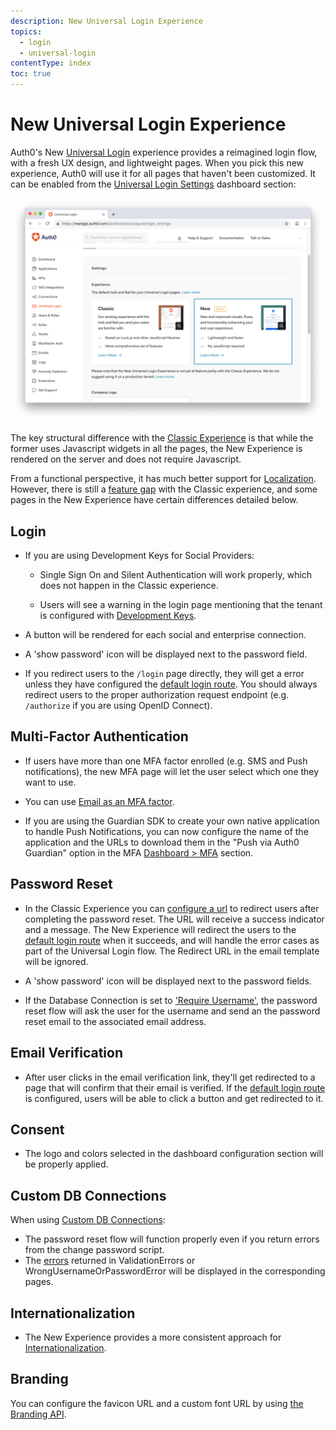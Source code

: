 ```yaml
---
description: New Universal Login Experience
topics:
  - login
  - universal-login
contentType: index
toc: true
---
```

# New Universal Login Experience

Auth0's New [Universal Login](/universal-login) experience provides a reimagined login flow, with a fresh UX design, and lightweight pages. When you pick this new experience, Auth0 will use it for all pages that haven't been customized. It can be enabled from the [Universal Login Settings](https://manage.auth0.com/#/login_settings) dashboard section:

![Login Page](/media/articles/universal-login/experience-picker.png)

The key structural difference with the [Classic Experience](/universal-login/classic) is that while the former uses Javascript widgets in all the pages, the New Experience is rendered on the server and does not require Javascript. 

From a functional perspective, it has much better support for [Localization](/universal-login/i18n). However, there is still a [feature gap](/universal-login/new-experience-limitations) with the Classic experience, and some pages in the New Experience have certain differences detailed below.

## Login

- If you are using Development Keys for Social Providers:

    - Single Sign On and Silent Authentication will work properly, which does not happen in the Classic experience.

    - Users will see a warning in the login page mentioning that the tenant is configured with [Development Keys](docs/connections/social/devkeys).

- A button will be rendered for each social and enterprise connection. 

- A 'show password' icon will be displayed next to the password field.

- If you redirect users to the `/login` page directly, they will get a error unless they have configured the [default login route](/universal-login/default-login-url). You should always redirect users to the proper authorization request endpoint (e.g. `/authorize` if you are using OpenID Connect).

## Multi-Factor Authentication

- If users have more than one MFA factor enrolled (e.g. SMS and Push notifications), the new MFA page will let the user select which one they want to use.

- You can use [Email as an MFA factor](/multifactor-authentication/factors/email).

- If you are using the Guardian SDK to create your own native application to handle Push Notifications, you can now configure the name of the application and the URLs to download them in the "Push via Auth0 Guardian" option in the MFA [Dashboard > MFA](${manage_url}/#/mfa) section.

## Password Reset

- In the Classic Experience you can [configure a url](/email/templates#redirect-to-results-for-the-change-password-email-template) to redirect users after completing the password reset. The URL will receive a success indicator and a message. The New Experience will redirect the users to the [default login route](/universal-login/default-login-url) when it succeeds, and will handle the error cases as part of the Universal Login flow. The Redirect URL in the email template will be ignored.  

- A 'show password' icon will be displayed next to the password fields.

- If the Database Connection is set to ['Require Username'](/connections/database/require-username), the password reset flow will ask the user for the username and send an the password reset email to the associated email address.

## Email Verification

- After user clicks in the email verification link, they'll get redirected to a page that will confirm that their email is verified. If the [default login route](/universal-login/default-login-url) is configured, users will be able to click a button and get redirected to it.

## Consent

- The logo and colors selected in the dashboard configuration section will be properly applied.

## Custom DB Connections

When using [Custom DB Connections](/connections/database/custom-db):

- The password reset flow will function properly even if you return errors from the change password script.
- The [errors](/connections/database/custom-db/error-handling) returned in ValidationErrors or WrongUsernameOrPasswordError will be displayed in the corresponding pages.

## Internationalization

- The New Experience provides a more consistent approach for [Internationalization](/universal-login/i8n).

## Branding

You can configure the favicon URL and a custom font URL by using [the Branding API](/api/management/v2#!/Branding).
